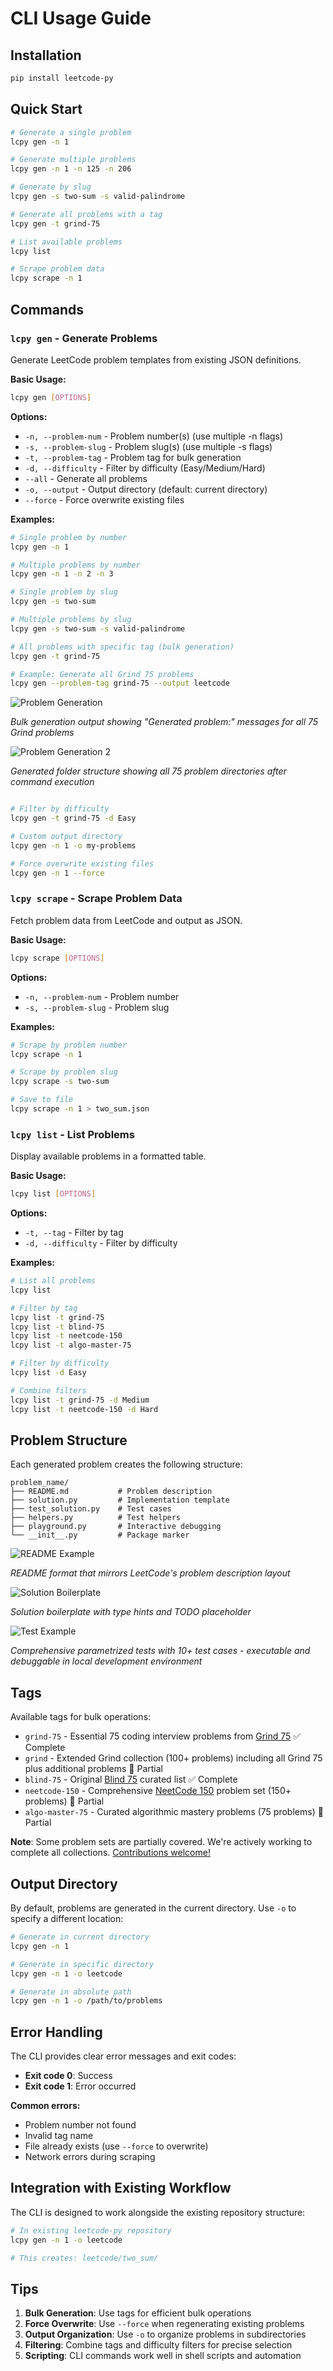 # CLI Usage Guide

## Installation

```bash
pip install leetcode-py
```

## Quick Start

```bash
# Generate a single problem
lcpy gen -n 1

# Generate multiple problems
lcpy gen -n 1 -n 125 -n 206

# Generate by slug
lcpy gen -s two-sum -s valid-palindrome

# Generate all problems with a tag
lcpy gen -t grind-75

# List available problems
lcpy list

# Scrape problem data
lcpy scrape -n 1
```

## Commands

### `lcpy gen` - Generate Problems

Generate LeetCode problem templates from existing JSON definitions.

**Basic Usage:**

```bash
lcpy gen [OPTIONS]
```

**Options:**

- `-n, --problem-num` - Problem number(s) (use multiple -n flags)
- `-s, --problem-slug` - Problem slug(s) (use multiple -s flags)
- `-t, --problem-tag` - Problem tag for bulk generation
- `-d, --difficulty` - Filter by difficulty (Easy/Medium/Hard)
- `--all` - Generate all problems
- `-o, --output` - Output directory (default: current directory)
- `--force` - Force overwrite existing files

**Examples:**

```bash
# Single problem by number
lcpy gen -n 1

# Multiple problems by number
lcpy gen -n 1 -n 2 -n 3

# Single problem by slug
lcpy gen -s two-sum

# Multiple problems by slug
lcpy gen -s two-sum -s valid-palindrome

# All problems with specific tag (bulk generation)
lcpy gen -t grind-75

# Example: Generate all Grind 75 problems
lcpy gen --problem-tag grind-75 --output leetcode
```

![Problem Generation](https://raw.githubusercontent.com/wislertt/leetcode-py/main/docs/images/problems-generation.png)

_Bulk generation output showing "Generated problem:" messages for all 75 Grind problems_

![Problem Generation 2](https://raw.githubusercontent.com/wislertt/leetcode-py/main/docs/images/problems-generation-2.png)

_Generated folder structure showing all 75 problem directories after command execution_

```bash

# Filter by difficulty
lcpy gen -t grind-75 -d Easy

# Custom output directory
lcpy gen -n 1 -o my-problems

# Force overwrite existing files
lcpy gen -n 1 --force
```

### `lcpy scrape` - Scrape Problem Data

Fetch problem data from LeetCode and output as JSON.

**Basic Usage:**

```bash
lcpy scrape [OPTIONS]
```

**Options:**

- `-n, --problem-num` - Problem number
- `-s, --problem-slug` - Problem slug

**Examples:**

```bash
# Scrape by problem number
lcpy scrape -n 1

# Scrape by problem slug
lcpy scrape -s two-sum

# Save to file
lcpy scrape -n 1 > two_sum.json
```

### `lcpy list` - List Problems

Display available problems in a formatted table.

**Basic Usage:**

```bash
lcpy list [OPTIONS]
```

**Options:**

- `-t, --tag` - Filter by tag
- `-d, --difficulty` - Filter by difficulty

**Examples:**

```bash
# List all problems
lcpy list

# Filter by tag
lcpy list -t grind-75
lcpy list -t blind-75
lcpy list -t neetcode-150
lcpy list -t algo-master-75

# Filter by difficulty
lcpy list -d Easy

# Combine filters
lcpy list -t grind-75 -d Medium
lcpy list -t neetcode-150 -d Hard
```

## Problem Structure

Each generated problem creates the following structure:

```
problem_name/
├── README.md           # Problem description
├── solution.py         # Implementation template
├── test_solution.py    # Test cases
├── helpers.py          # Test helpers
├── playground.py       # Interactive debugging
└── __init__.py         # Package marker
```

![README Example](https://raw.githubusercontent.com/wislertt/leetcode-py/main/docs/images/readme-example.png)

_README format that mirrors LeetCode's problem description layout_

![Solution Boilerplate](https://raw.githubusercontent.com/wislertt/leetcode-py/main/docs/images/solution-boilerplate.png)

_Solution boilerplate with type hints and TODO placeholder_

![Test Example](https://raw.githubusercontent.com/wislertt/leetcode-py/main/docs/images/test-example.png)

_Comprehensive parametrized tests with 10+ test cases - executable and debuggable in local development environment_

## Tags

Available tags for bulk operations:

- `grind-75` - Essential 75 coding interview problems from [Grind 75](https://www.techinterviewhandbook.org/grind75/) ✅ Complete
- `grind` - Extended Grind collection (100+ problems) including all Grind 75 plus additional problems 🚧 Partial
- `blind-75` - Original [Blind 75](https://leetcode.com/discuss/general-discussion/460599/blind-75-leetcode-questions) curated list ✅ Complete
- `neetcode-150` - Comprehensive [NeetCode 150](https://neetcode.io/practice) problem set (150+ problems) 🚧 Partial
- `algo-master-75` - Curated algorithmic mastery problems (75 problems) 🚧 Partial

**Note**: Some problem sets are partially covered. We're actively working to complete all collections. [Contributions welcome!](https://github.com/wislertt/leetcode-py/blob/main/CONTRIBUTING.md)

## Output Directory

By default, problems are generated in the current directory. Use `-o` to specify a different location:

```bash
# Generate in current directory
lcpy gen -n 1

# Generate in specific directory
lcpy gen -n 1 -o leetcode

# Generate in absolute path
lcpy gen -n 1 -o /path/to/problems
```

## Error Handling

The CLI provides clear error messages and exit codes:

- **Exit code 0**: Success
- **Exit code 1**: Error occurred

**Common errors:**

- Problem number not found
- Invalid tag name
- File already exists (use `--force` to overwrite)
- Network errors during scraping

## Integration with Existing Workflow

The CLI is designed to work alongside the existing repository structure:

```bash
# In existing leetcode-py repository
lcpy gen -n 1 -o leetcode

# This creates: leetcode/two_sum/
```

## Tips

1. **Bulk Generation**: Use tags for efficient bulk operations
2. **Force Overwrite**: Use `--force` when regenerating existing problems
3. **Output Organization**: Use `-o` to organize problems in subdirectories
4. **Filtering**: Combine tags and difficulty filters for precise selection
5. **Scripting**: CLI commands work well in shell scripts and automation
